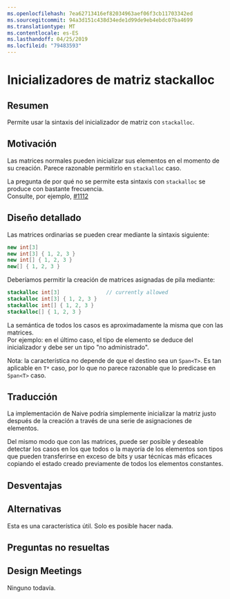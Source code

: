 ```yaml
---
ms.openlocfilehash: 7ea62713416ef82034963aef06f3cb11703342ed
ms.sourcegitcommit: 94a3d151c438d34ede1d99de9eb4ebdc07ba4699
ms.translationtype: MT
ms.contentlocale: es-ES
ms.lasthandoff: 04/25/2019
ms.locfileid: "79483593"
---
```

# <a name="stackalloc-array-initializers"></a>Inicializadores de matriz stackalloc

## <a name="summary"></a>Resumen
[summary]: #summary

Permite usar la sintaxis del inicializador de matriz con `stackalloc`.

## <a name="motivation"></a>Motivación
[motivation]: #motivation

Las matrices normales pueden inicializar sus elementos en el momento de su creación. Parece razonable permitirlo en `stackalloc` caso.

La pregunta de por qué no se permite esta sintaxis con `stackalloc` se produce con bastante frecuencia.  
Consulte, por ejemplo, [#1112](https://github.com/dotnet/csharplang/issues/1112)

## <a name="detailed-design"></a>Diseño detallado

Las matrices ordinarias se pueden crear mediante la sintaxis siguiente:

```csharp
new int[3]
new int[3] { 1, 2, 3 }
new int[] { 1, 2, 3 }
new[] { 1, 2, 3 }
```

Deberíamos permitir la creación de matrices asignadas de pila mediante:  

```csharp
stackalloc int[3]               // currently allowed
stackalloc int[3] { 1, 2, 3 }
stackalloc int[] { 1, 2, 3 }
stackalloc[] { 1, 2, 3 }
```

La semántica de todos los casos es aproximadamente la misma que con las matrices.  
Por ejemplo: en el último caso, el tipo de elemento se deduce del inicializador y debe ser un tipo "no administrado".

Nota: la característica no depende de que el destino sea un `Span<T>`. Es tan aplicable en `T*` caso, por lo que no parece razonable que lo predicase en `Span<T>` caso.  

## <a name="translation"></a>Traducción

La implementación de Naive podría simplemente inicializar la matriz justo después de la creación a través de una serie de asignaciones de elementos.  

Del mismo modo que con las matrices, puede ser posible y deseable detectar los casos en los que todos o la mayoría de los elementos son tipos que pueden transferirse en exceso de bits y usar técnicas más eficaces copiando el estado creado previamente de todos los elementos constantes. 

## <a name="drawbacks"></a>Desventajas
[drawbacks]: #drawbacks

## <a name="alternatives"></a>Alternativas
[alternatives]: #alternatives

Esta es una característica útil. Solo es posible hacer nada.

## <a name="unresolved-questions"></a>Preguntas no resueltas
[unresolved]: #unresolved-questions

## <a name="design-meetings"></a>Design Meetings

Ninguno todavía. 
